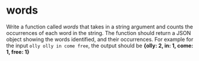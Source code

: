 # words
Write a function called *words* that takes in a string argument and counts the occurrences of each word in the string.  The function should return a JSON object showing the words identified, and their occurrences. For example for the input `olly olly in come free`, the output should be **{olly: 2, in: 1, come: 1, free: 1}**
